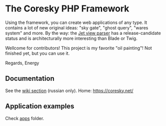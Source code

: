 
# The Coresky PHP Framework

Using the framework, you can create web applications of any type. It contains a lot of new original ideas:
"sky gate", "ghost query", "wares system" and more. By the way: the [Jet view parser][1]
has a release-candidate status and is architecturally more interesting than Blade or Twig.

Wellcome for contributors!
This project is my favorite "oil painting"! Not finished yet, but you can use it.

Regards,
Energy

## Documentation

See the [wiki section](https://github.com/energy-coresky/air/wiki) (russian only).
Home: https://coresky.net/

## Application examples

Check [apps](https://github.com/energy-coresky/air/tree/master/apps) folder.

[1]: https://github.com/energy-coresky/air/wiki/%D0%A8%D0%B0%D0%B1%D0%BB%D0%BE%D0%BD%D0%B8%D0%B7%D0%B0%D1%82%D0%BE%D1%80-%D0%BF%D1%80%D0%B5%D0%B4%D1%81%D1%82%D0%B0%D0%B2%D0%BB%D0%B5%D0%BD%D0%B8%D0%B9-Jet
